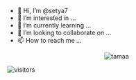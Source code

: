 - 👋 Hi, I’m @setya7
- 👀 I’m interested in ...
- 🌱 I’m currently learning ...
- 💞️ I’m looking to collaborate on ...
- 📫 How to reach me ...

<!-- [![trophy](https://github-profile-trophy.vercel.app/?username=setya7&theme=onedark)](https://github.com/ryo-ma/github-profile-trophy) -->

<p align="center"> <img src="https://github-readme-stats.vercel.app/api?username=setya7&show_icons=true&theme=gotham" alt="tamaa" />
  
  ![visitors](https://visitor-badge.laobi.icu/badge?page_id=setya7)

<!---
setya7/setya7 is a ✨ special ✨ repository because its `README.md` (this file) appears on your GitHub profile.
You can click the Preview link to take a look at your changes.
--->
